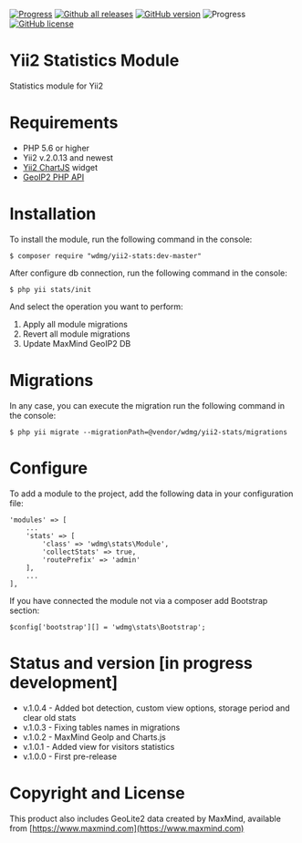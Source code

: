 [![Progress](https://img.shields.io/badge/required-Yii2_v2.0.13-blue.svg)](https://packagist.org/packages/yiisoft/yii2) [![Github all releases](https://img.shields.io/github/downloads/wdmg/yii2-stats/total.svg)](https://GitHub.com/wdmg/yii2-stats/releases/) [![GitHub version](https://badge.fury.io/gh/wdmg%2Fyii2-stats.svg)](https://github.com/wdmg/yii2-stats) ![Progress](https://img.shields.io/badge/progress-in_development-red.svg) [![GitHub license](https://img.shields.io/github/license/wdmg/yii2-stats.svg)](https://github.com/wdmg/yii2-stats/blob/master/LICENSE)

# Yii2 Statistics Module
Statistics module for Yii2

# Requirements 
* PHP 5.6 or higher
* Yii2 v.2.0.13 and newest
* [Yii2 ChartJS](https://github.com/wdmg/yii2-chartjs) widget
* [GeoIP2 PHP API](https://github.com/maxmind/GeoIP2-php)

# Installation
To install the module, run the following command in the console:

`$ composer require "wdmg/yii2-stats:dev-master"`

After configure db connection, run the following command in the console:

`$ php yii stats/init`

And select the operation you want to perform:
  1) Apply all module migrations
  2) Revert all module migrations
  3) Update MaxMind GeoIP2 DB

# Migrations
In any case, you can execute the migration run the following command in the console:

`$ php yii migrate --migrationPath=@vendor/wdmg/yii2-stats/migrations`

# Configure

To add a module to the project, add the following data in your configuration file:

    'modules' => [
        ...
        'stats' => [
            'class' => 'wdmg\stats\Module',
            'collectStats' => true,
            'routePrefix' => 'admin'
        ],
        ...
    ],

If you have connected the module not via a composer add Bootstrap section:

`
$config['bootstrap'][] = 'wdmg\stats\Bootstrap';
`

# Status and version [in progress development]
* v.1.0.4 - Added bot detection, custom view options, storage period and clear old stats
* v.1.0.3 - Fixing tables names in migrations
* v.1.0.2 - MaxMind GeoIp and Charts.js
* v.1.0.1 - Added view for visitors statistics
* v.1.0.0 - First pre-release

# Copyright and License
This product also includes GeoLite2 data created by MaxMind, available from [https://www.maxmind.com](https://www.maxmind.com)
